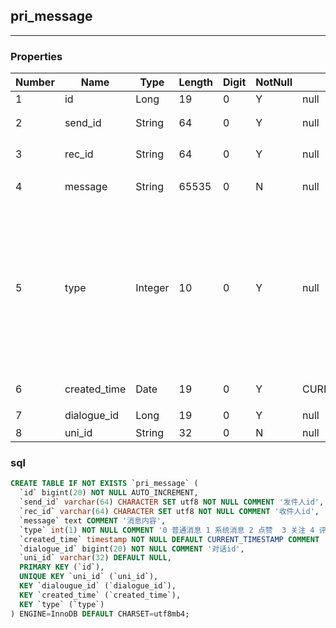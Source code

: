 ## pri_message
---
### Properties
Number|Name|Type|Length|Digit|NotNull|Default|Remark
  ---|---|---|---|---|---|---|---
1|	id|	Long|	19|	0|	Y|	null|	   
2|	send_id|	String|	64|	0|	Y|	null|	发件人id   
3|	rec_id|	String|	64|	0|	Y|	null|	收件人id   
4|	message|	String|	65535|	0|	N|	null|	消息内容   
5|	type|	Integer|	10|	0|	Y|	null|	0 普通消息 1 系统消息 2 点赞  3 关注 4 评论消息 5 作品 6 部落 7 签约 8 活动    
6|	created_time|	Date|	19|	0|	Y|	CURRENT_TIMESTAMP|	创建时间   
7|	dialogue_id|	Long|	19|	0|	Y|	null|	对话id   
8|	uni_id|	String|	32|	0|	N|	null|	   


### sql
```sql
CREATE TABLE IF NOT EXISTS `pri_message` (
  `id` bigint(20) NOT NULL AUTO_INCREMENT,
  `send_id` varchar(64) CHARACTER SET utf8 NOT NULL COMMENT '发件人id',
  `rec_id` varchar(64) CHARACTER SET utf8 NOT NULL COMMENT '收件人id',
  `message` text COMMENT '消息内容',
  `type` int(1) NOT NULL COMMENT '0 普通消息 1 系统消息 2 点赞  3 关注 4 评论消息 5 作品 6 部落 7 签约 8 活动 ',
  `created_time` timestamp NOT NULL DEFAULT CURRENT_TIMESTAMP COMMENT '创建时间',
  `dialogue_id` bigint(20) NOT NULL COMMENT '对话id',
  `uni_id` varchar(32) DEFAULT NULL,
  PRIMARY KEY (`id`),
  UNIQUE KEY `uni_id` (`uni_id`),
  KEY `dialougue_id` (`dialogue_id`),
  KEY `created_time` (`created_time`),
  KEY `type` (`type`)
) ENGINE=InnoDB DEFAULT CHARSET=utf8mb4;
```
